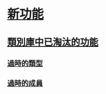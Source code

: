 # [新功能](index.md)
## [類別庫中已淘汰的功能](whats-obsolete.md)
### [過時的類型](obsolete-types.md)
### [過時的成員](obsolete-members.md)
